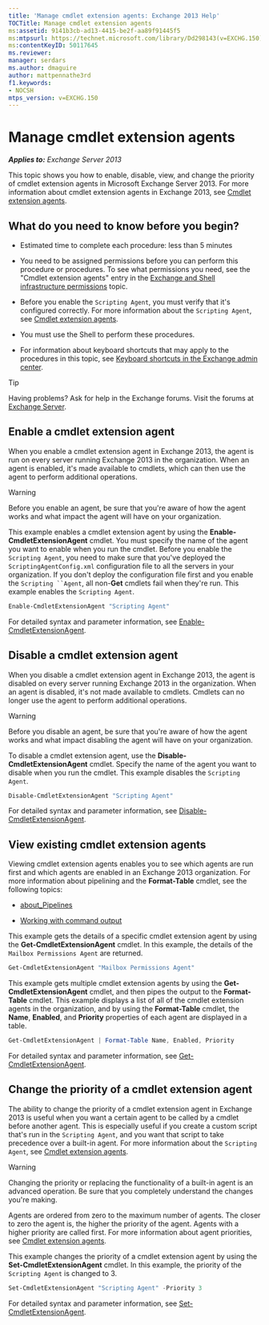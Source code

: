 ```yaml
---
title: 'Manage cmdlet extension agents: Exchange 2013 Help'
TOCTitle: Manage cmdlet extension agents
ms:assetid: 9141b3cb-ad13-4415-be2f-aa89f91445f5
ms:mtpsurl: https://technet.microsoft.com/library/Dd298143(v=EXCHG.150)
ms:contentKeyID: 50117645
ms.reviewer: 
manager: serdars
ms.author: dmaguire
author: mattpennathe3rd
f1.keywords:
- NOCSH
mtps_version: v=EXCHG.150
---
```


# Manage cmdlet extension agents

_**Applies to:** Exchange Server 2013_

This topic shows you how to enable, disable, view, and change the priority of cmdlet extension agents in Microsoft Exchange Server 2013. For more information about cmdlet extension agents in Exchange 2013, see [Cmdlet extension agents](cmdlet-extension-agents-exchange-2013-help.md).

## What do you need to know before you begin?

- Estimated time to complete each procedure: less than 5 minutes

- You need to be assigned permissions before you can perform this procedure or procedures. To see what permissions you need, see the "Cmdlet extension agents" entry in the [Exchange and Shell infrastructure permissions](exchange-and-shell-infrastructure-permissions-exchange-2013-help.md) topic.

- Before you enable the `Scripting Agent`, you must verify that it's configured correctly. For more information about the `Scripting Agent`, see [Cmdlet extension agents](cmdlet-extension-agents-exchange-2013-help.md).

- You must use the Shell to perform these procedures.

- For information about keyboard shortcuts that may apply to the procedures in this topic, see [Keyboard shortcuts in the Exchange admin center](keyboard-shortcuts-in-the-exchange-admin-center-2013-help.md).

> [!TIP]
> Having problems? Ask for help in the Exchange forums. Visit the forums at [Exchange Server](https://go.microsoft.com/fwlink/p/?linkid=60612).

## Enable a cmdlet extension agent

When you enable a cmdlet extension agent in Exchange 2013, the agent is run on every server running Exchange 2013 in the organization. When an agent is enabled, it's made available to cmdlets, which can then use the agent to perform additional operations.

> [!WARNING]
> Before you enable an agent, be sure that you're aware of how the agent works and what impact the agent will have on your organization.

This example enables a cmdlet extension agent by using the **Enable-CmdletExtensionAgent** cmdlet. You must specify the name of the agent you want to enable when you run the cmdlet. Before you enable the `Scripting Agent`, you need to make sure that you've deployed the `ScriptingAgentConfig.xml` configuration file to all the servers in your organization. If you don't deploy the configuration file first and you enable the `Scripting ``Agent`, all non-**Get** cmdlets fail when they're run. This example enables the `Scripting Agent`.

```powershell
Enable-CmdletExtensionAgent "Scripting Agent"
```

For detailed syntax and parameter information, see [Enable-CmdletExtensionAgent](https://docs.microsoft.com/powershell/module/exchange/Enable-CmdletExtensionAgent).

## Disable a cmdlet extension agent

When you disable a cmdlet extension agent in Exchange 2013, the agent is disabled on every server running Exchange 2013 in the organization. When an agent is disabled, it's not made available to cmdlets. Cmdlets can no longer use the agent to perform additional operations.

> [!WARNING]
> Before you disable an agent, be sure that you're aware of how the agent works and what impact disabling the agent will have on your organization.

To disable a cmdlet extension agent, use the **Disable-CmdletExtensionAgent** cmdlet. Specify the name of the agent you want to disable when you run the cmdlet. This example disables the `Scripting Agent`.

```powershell
Disable-CmdletExtensionAgent "Scripting Agent"
```

For detailed syntax and parameter information, see [Disable-CmdletExtensionAgent](https://docs.microsoft.com/powershell/module/exchange/Disable-CmdletExtensionAgent).

## View existing cmdlet extension agents

Viewing cmdlet extension agents enables you to see which agents are run first and which agents are enabled in an Exchange 2013 organization. For more information about pipelining and the **Format-Table** cmdlet, see the following topics:

- [about_Pipelines](https://docs.microsoft.com/powershell/module/microsoft.powershell.core/about/about_pipelines)

- [Working with command output](working-with-command-output-exchange-2013-help.md)

This example gets the details of a specific cmdlet extension agent by using the **Get-CmdletExtensionAgent** cmdlet. In this example, the details of the `Mailbox Permissions Agent` are returned.

```powershell
Get-CmdletExtensionAgent "Mailbox Permissions Agent"
```

This example gets multiple cmdlet extension agents by using the **Get-CmdletExtensionAgent** cmdlet, and then pipes the output to the **Format-Table** cmdlet. This example displays a list of all of the cmdlet extension agents in the organization, and by using the **Format-Table** cmdlet, the **Name**, **Enabled**, and **Priority** properties of each agent are displayed in a table.

```powershell
Get-CmdletExtensionAgent | Format-Table Name, Enabled, Priority
```

For detailed syntax and parameter information, see [Get-CmdletExtensionAgent](https://docs.microsoft.com/powershell/module/exchange/Get-CmdletExtensionAgent).

## Change the priority of a cmdlet extension agent

The ability to change the priority of a cmdlet extension agent in Exchange 2013 is useful when you want a certain agent to be called by a cmdlet before another agent. This is especially useful if you create a custom script that's run in the `Scripting Agent`, and you want that script to take precedence over a built-in agent. For more information about the `Scripting Agent`, see [Cmdlet extension agents](cmdlet-extension-agents-exchange-2013-help.md).

> [!WARNING]
> Changing the priority or replacing the functionality of a built-in agent is an advanced operation. Be sure that you completely understand the changes you're making.

Agents are ordered from zero to the maximum number of agents. The closer to zero the agent is, the higher the priority of the agent. Agents with a higher priority are called first. For more information about agent priorities, see [Cmdlet extension agents](cmdlet-extension-agents-exchange-2013-help.md).

This example changes the priority of a cmdlet extension agent by using the **Set-CmdletExtensionAgent** cmdlet. In this example, the priority of the `Scripting Agent` is changed to 3.

```powershell
Set-CmdletExtensionAgent "Scripting Agent" -Priority 3
```

For detailed syntax and parameter information, see [Set-CmdletExtensionAgent](https://docs.microsoft.com/powershell/module/exchange/Set-CmdletExtensionAgent).
